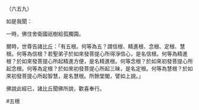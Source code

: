 （六五九）

如是我聞：

一時，佛住舍衛國祇樹給孤獨園。

爾時，世尊告諸比丘：「有五根。何等為五？謂信根、精進根、念根、定根、慧根。何等為信根？若聖弟子於如來發菩提心所得淨信心，是名信根。何等為精進根？於如來發菩提心所起精進方便，是名精進根。何等念根？於如來初發菩提心所起念根。何等為定根？於如來初發菩提心所起三昧，是名定根。何等為慧根？於如來初發菩提心所起智慧，是名慧根。所餘堂閣，譬如上說。」

佛說此經已，諸比丘聞佛所說，歡喜奉行。



#五根
